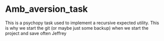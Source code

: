 # Amb_aversion_task
This is a psychopy task used to implement a recursive expected utility.
This is why we start the git (or maybe just some backup) when we start the project and save often Jeffrey
